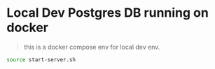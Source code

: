 # Local Dev Postgres DB running on docker

> this is a docker compose env for local dev env.

```sh
source start-server.sh
```

